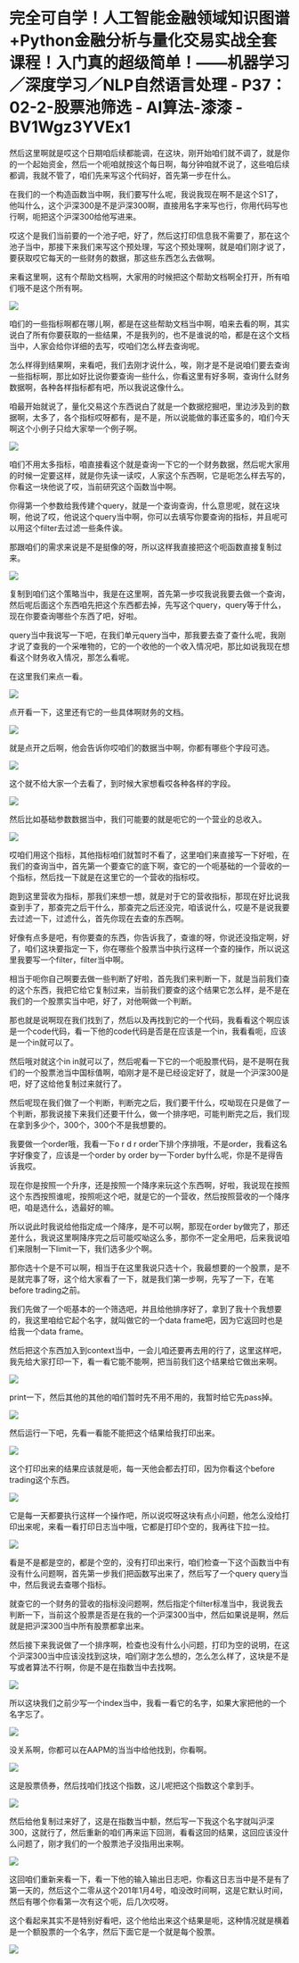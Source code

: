 # 完全可自学！人工智能金融领域知识图谱+Python金融分析与量化交易实战全套课程！入门真的超级简单！——机器学习／深度学习／NLP自然语言处理 - P37：02-2-股票池筛选 - AI算法-漆漆 - BV1Wgz3YVEx1

然后这里啊就是哎这个日期咱后续都能调，在这块，刚开始咱们就不调了，就是你的一个起始资金，然后一个呃咱就按这个每日啊，每分钟咱就不说了，这些咱后续都调，我就不管了，咱们先来写这个代码好，首先第一步在什么。

在我们的一个构造函数当中啊，我们要写什么呢，我说我现在啊不是这个S1了，他叫什么，这个沪深300是不是沪深300啊，直接用名字来写也行，你用代码写也行啊，呃把这个沪深300给他写进来。

哎这个是我们当前要的一个池子吧，好了，然后这打印信息我不需要了，那在这个池子当中，那接下来我们来写这个预处理，写这个预处理啊，就是咱们刚才说了，要获取哎它每天的一些财务的数据，那这些东西怎么去做啊。

来看这里啊，这有个帮助文档啊，大家用的时候把这个帮助文档啊全打开，所有咱们哦不是这个所有啊。

![](img/d534b50a22fe4f833ccb9dc68d4d7f59_1.png)

咱们的一些指标啊都在哪儿啊，都是在这些帮助文档当中啊，咱来去看的啊，其实说白了所有你要获取的一些结果，不是我列的，也不是谁说的哈，都是在这个文档当中，人家会给你详细的去写，哎咱们怎么样去查询呢。

怎么样得到结果啊，来看吧，我们去刚才说什么，唉，刚才是不是说咱们要去查询一些指标啊，那比如好比说你要查询一些什么，你看这里有好多啊，查询什么财务数据啊，各种各样指标都有吧，所以我说这像什么。

咱最开始就说了，量化交易这个东西说白了就是一个数据挖掘吧，里边涉及到的数据啊，太多了，各个指标哎呀都有，是不是，所以说能做的事还蛮多的，咱们今天啊这个小例子只给大家举一个例子啊。



![](img/d534b50a22fe4f833ccb9dc68d4d7f59_3.png)

咱们不用太多指标，咱直接看这个就是查询一下它的一个财务数据，然后呢大家用的时候一定要这样，就是你先读一读哎，人家这个东西啊，它是呃怎么样去写的，你看这一块他说了哎，当前研究这个函数当中啊。

你得第一个参数给我传建个query，就是一个查询查询，什么意思呢，就在这块啊，他说了哎，他说这个query当中啊，你可以去填写你要查询的指标，并且呢可以用这个filter去过滤一些条件诶。

那跟咱们的需求来说是不是挺像的呀，所以这样我直接把这个呃函数直接复制过来。

![](img/d534b50a22fe4f833ccb9dc68d4d7f59_5.png)

复制到咱们这个策略当中，我是在这里啊，首先第一步哎我说我要去做一个查询，然后呢后面这个东西咱先把这个东西都去掉，先写这个query，query等于什么，现在你要查询哪些个东西了吧，好啦。

query当中我说写一下吧，在我们单元query当中，那我要去查了查什么呢，我刚才说了查我的一个采唯物的，它的一个收他的一个收入情况吧，那比如说我现在想看这个财务收入情况，那怎么看呢。

在这里我们来点一看。

![](img/d534b50a22fe4f833ccb9dc68d4d7f59_7.png)

点开看一下，这里还有它的一些具体啊财务的文档。

![](img/d534b50a22fe4f833ccb9dc68d4d7f59_9.png)

就是点开之后啊，他会告诉你哎咱们的数据当中啊，你都有哪些个字段可选。

![](img/d534b50a22fe4f833ccb9dc68d4d7f59_11.png)

这个就不给大家一个去看了，到时候大家想看哎各种各样的字段。

![](img/d534b50a22fe4f833ccb9dc68d4d7f59_13.png)

然后比如基础参数数据当中，我们可能要的就是呃它的一个营业的总收入。

![](img/d534b50a22fe4f833ccb9dc68d4d7f59_15.png)

哎咱们用这个指标，其他指标咱们就暂时不看了，这里咱们来直接写一下好啦，在我们的查询当中，首先第一个要查它的底下啊，查它的一个呃基础的一个营收的一个指标，然后找一下就是在这里它的一个营收的指标哎。

跑到这里营收为指标，那我们来想一想，就是对于它的营收指标，那现在好比说我查到手了，那查完之后干什么，那查完之后还没完，咱该说什么，哎是不是说我要去过滤一下，过滤什么，首先你现在去查的东西啊。

好像有点多是吧，有你要查的东西，你告诉我了，查谁的呀，你说还没指定啊，好了，咱们这块要指定一下，你在哪些个股票当中执行这样一个查的操作，所以说这里我要写一个filter，filter当中啊。

相当于呃你自己啊要去做一些判断了好啦，首先我们来判断一下，就是当前我们查的这个东西，我把它给它复制过来，当前我们要查的这个结果它怎么样，是不是在我们的一个股票实当中吧，好了，对他啊做一个判断。

那也就是说啊现在我们找到了，然后以及再找到它的一个代码，我看看这个啊应该是一个code代码，看一下他的code代码是否是在应该是一个in，我看看呃，应该是一个in就可以了。

然后哦对就这个in in就可以了，然后呢看一下它的一个呃股票代码，是不是啊在我们的一个股票池当中国标值啊，咱刚才是不是已经设定好了，就是一个沪深300是吧，好了这给他复制过来就行了。

然后呢现在我们做了一个判断，判断完之后，我们要干什么，哎呦现在只是做了一个判断，那我说接下来我们还要干什么，做一个排序吧，可能判断完之后，我们现在拿到多少个，300个，300个不是我想要的。

我要做一个order哦，我看一下o r d r order下排个序排哦，不是order，我看这名字好像变了，应该是一个order by order by一下order by什么呢，你是不是得告诉我哎。

现在你是按照一个升序，还是按照一个降序来玩这个东西啊，好啦，我说现在按照这个东西按照谁呢，按照呃这个吧，就是它的一个营收，然后按照营收的一个降序吧，咱是选什么，选最好的嘛。

所以说此时我说给他指定成一个降序，是不可以啊，那现在order by做完了，那还差什么，我说这里啊降序完之后可能哎呦这么多，那你不一定全用吧，后来我说咱们来限制一下limit一下，我们选多少个啊。

那你选十个是不可以啊，相当于在这里我说只选十个，我最想要的一个股票，是不是就完事了呀，这个给大家看了一下，就是我们第一步啊，先写了一下，在笔before trading之前。

我们先做了一个呃基本的一个筛选吧，并且给他排序好了，拿到了我十个我想要的，我这里咱给它起个名字，就叫做它的一个data frame吧，因为它返回时也是给我一个data frame。

然后把这个东西加入到context当中，一会儿咱还要再去用的行了，这里这样吧，我先给大家打印一下，看一看它能不能啊，把当前我们这个结果给它做出来啊。



![](img/d534b50a22fe4f833ccb9dc68d4d7f59_17.png)

print一下，然后其他的其他的咱们暂时先不用不用的，我暂时给它先pass掉。

![](img/d534b50a22fe4f833ccb9dc68d4d7f59_19.png)

然后运行一下吧，先看一看能不能把这个结果给我打印出来。

![](img/d534b50a22fe4f833ccb9dc68d4d7f59_21.png)

这个打印出来的结果应该就是呃，每一天他会都去打印，因为你看这个before trading这个东西。

![](img/d534b50a22fe4f833ccb9dc68d4d7f59_23.png)

它是每一天都要执行这样一个操作吧，所以说哎呀这块有点小问题，他怎么没给打印出来呢，来看一看打印日志当中哦，它都是打印个空的，我再往下拉一拉。



![](img/d534b50a22fe4f833ccb9dc68d4d7f59_25.png)

看是不是都是空的，都是个空的，没有打印出来行，咱们检查一下这个函数当中有没有什么问题啊，首先第一步我们把函数写出来了，然后写了一个query query当中，然后我说去查哪个指标。

就查它的一个财务的营收的指标没问题啊，然后指定个filter标准当中，我说我去判断一下，当前这个股票是否是在我的一个沪深300当中，然后如果说是啊，然后就是把沪深300当中所有股票都拿出来。

然后接下来我说做了一个排序啊，检查也没有什么小问题，打印为空的说明，在这个沪深300当中应该没找到这块，咱们刚才怎么想的，怎么怎么样了，这块是不是写或者算法不行啊，你是不是在指数当中去找啊。



![](img/d534b50a22fe4f833ccb9dc68d4d7f59_27.png)

所以这块我们之前少写一个index当中，我看一看它的名字，如果大家把他的一个名字忘了。

![](img/d534b50a22fe4f833ccb9dc68d4d7f59_29.png)

没关系啊，你都可以在AAPM的当当中给他找到，你看啊。

![](img/d534b50a22fe4f833ccb9dc68d4d7f59_31.png)

这是股票债券，然后找咱们找这个指数，这儿呢把这个指数这个拿到手。

![](img/d534b50a22fe4f833ccb9dc68d4d7f59_33.png)

然后给他复制过来好了，这是在指数当中额，然后写一下我这个名字就叫沪深300，这就行了，然后重新的咱们再来运下回测，看看这回的结果，这回应该没什么问题了，刚才我们的一个股票池子没指用出来啊。



![](img/d534b50a22fe4f833ccb9dc68d4d7f59_35.png)

这回咱们重新来看一下，看一下他的输入输出日志吧，你看这日志当中是不是有了第一天的，然后这个二零从这个201年1月4号，咱没改时间啊，这是它默认时间，然后有哪个你看第一次有这个呃，后几次哎呀。

这个看起来其实不是特别好看吧，这个他给出来这个结果是呃，这种情况就是横着是一个额股票的一个名字，然后下面它是一个就是每个股票。



![](img/d534b50a22fe4f833ccb9dc68d4d7f59_37.png)